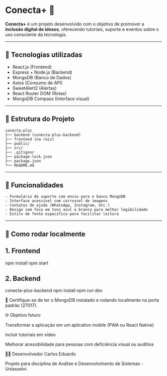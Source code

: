# Conecta+ 💙

**Conecta+** é um projeto desenvolvido com o objetivo de promover a **inclusão digital de idosos**, oferecendo tutoriais, suporte e eventos sobre o uso consciente da tecnologia.

---

## 🚀 Tecnologias utilizadas

- React.js (Frontend)  
- Express + Node.js (Backend)  
- MongoDB (Banco de Dados)  
- Axios (Consumo de API)  
- SweetAlert2 (Alertas)  
- React Router DOM (Rotas)  
- MongoDB Compass (Interface visual)  

---

## 📁 Estrutura do Projeto

```text
conecta-plus
├── backend (conecta-plus-backend)
├── frontend (na raiz)
├── public/
├── src/
├── .gitignor
├── package-lock.json
├── package.json
└── README.md  
```
---

## 🧪 Funcionalidades

```text
- Formulário de suporte com envio para o banco MongoDB
- Interface acessível com carrossel de imagens
- Contatos de ajuda (WhatsApp, Instagram, etc.)
- Design com foco em tons azul e branco para melhor legibilidade
- Estilo de fonte específico para facilitar leitura
```

---

## 🔧 Como rodar localmente

## 1. Frontend
npm install
npm start

## 2. Backend
conecta-plus-backend
npm install
npm run dev

📌 Certifique-se de ter o MongoDB instalado e rodando localmente na porta padrão (27017).

🌐 Objetivo futuro

Transformar a aplicação em um aplicativo mobile (PWA ou React Native)

Incluir tutoriais em vídeo

Melhorar acessibilidade para pessoas com deficiência visual ou auditiva

👨‍💻 Desenvolvedor
Carlos Eduardo

Projeto para disciplina de Análise e Desenvolvimento de Sistemas - Uniasselvi.